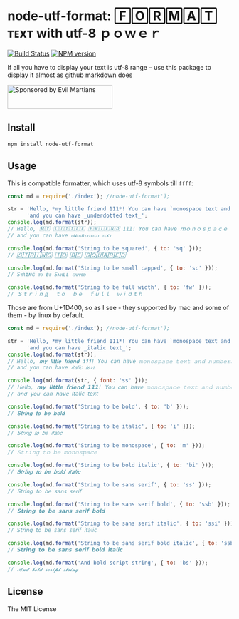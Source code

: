 # node-utf-format: 🄵🄾🅁🄼🄰🅃 ᴛᴇxᴛ with utf-8 ｐｏｗｅｒ
[![Build Status](https://travis-ci.org/gazay/node-utf-format.svg)](https://travis-ci.org/gazay/node-utf-format) [![NPM version](https://badge.fury.io/js/node-utf-format.svg)](https://www.npmjs.com/package/node-utf-format)

If all you have to display your text is utf-8 range – use this package to display it almost as github markdown does

<a href="https://evilmartians.com/?utm_source=node-utf-format">
<img src="https://evilmartians.com/badges/sponsored-by-evil-martians.svg" alt="Sponsored by Evil Martians" width="236" height="54">
</a>

## Install

```
npm install node-utf-format
```

## Usage

This is compatible formatter, which uses utf-8 symbols till `ffff`:
```js
const md = require('./index'); //node-utf-format');

str = 'Hello, *my little friend 111*! You can have `monospace text and numbers 1 2 3 4`\n' +
      'and you can have _underdotted text_';
console.log(md.format(str));
// Hello, 🄼🅈 🄻🄸🅃🅃🄻🄴 🄵🅁🄸🄴🄽🄳 111! You can have ｍｏｎｏｓｐａｃｅ  ｔｅｘｔ  ａｎｄ  ｎｕｍｂｅｒｓ  １  ２  ３  ４
// and you can have ᴜɴᴅᴇʀᴅᴏᴛᴛᴇᴅ ᴛᴇxᴛ

console.log(md.format('String to be squared', { to: 'sq' }));
// 🅂🅃🅁🄸🄽🄶 🅃🄾 🄱🄴 🅂🅀🅄🄰🅁🄴🄳

console.log(md.format('String to be small capped', { to: 'sc' }));
// Sᴛʀɪɴɢ ᴛᴏ ʙᴇ Sᴍᴀʟʟ ᴄᴀᴩᴩᴇᴅ

console.log(md.format('String to be full width', { to: 'fw' }));
// Ｓｔｒｉｎｇ  ｔｏ  ｂｅ  ｆｕｌｌ  ｗｉｄｔｈ
```


Those are from U+1D400, so as I see - they supported by mac and some of them - by linux
by default.
```js
const md = require('./index'); //node-utf-format');

str = 'Hello, *my little friend 111*! You can have `monospace text and numbers 1 2 3 4`\n' +
      'and you can have _italic text_';
console.log(md.format(str));
// Hello, 𝐦𝐲 𝐥𝐢𝐭𝐭𝐥𝐞 𝐟𝐫𝐢𝐞𝐧𝐝 𝟏𝟏𝟏! You can have 𝚖𝚘𝚗𝚘𝚜𝚙𝚊𝚌𝚎 𝚝𝚎𝚡𝚝 𝚊𝚗𝚍 𝚗𝚞𝚖𝚋𝚎𝚛𝚜 𝟷 𝟸 𝟹 𝟺
// and you can have 𝑖𝑡𝑎𝑙𝑖𝑐 𝑡𝑒𝑥𝑡

console.log(md.format(str, { font: 'ss' }));
// 𝖧𝖾𝗅𝗅𝗈, 𝗺𝘆 𝗹𝗶𝘁𝘁𝗹𝗲 𝗳𝗿𝗶𝗲𝗻𝗱 𝟭𝟭𝟭! 𝖸𝗈𝗎 𝖼𝖺𝗇 𝗁𝖺𝗏𝖾 𝚖𝚘𝚗𝚘𝚜𝚙𝚊𝚌𝚎 𝚝𝚎𝚡𝚝 𝚊𝚗𝚍 𝚗𝚞𝚖𝚋𝚎𝚛𝚜 𝟷 𝟸 𝟹 𝟺
// 𝖺𝗇𝖽 𝗒𝗈𝗎 𝖼𝖺𝗇 𝗁𝖺𝗏𝖾 𝘪𝘵𝘢𝘭𝘪𝘤 𝘵𝘦𝘹𝘵

console.log(md.format('String to be bold', { to: 'b' }));
// 𝐒𝐭𝐫𝐢𝐧𝐠 𝐭𝐨 𝐛𝐞 𝐛𝐨𝐥𝐝

console.log(md.format('String to be italic', { to: 'i' }));
// 𝑆𝑡𝑟𝑖𝑛𝑔 𝑡𝑜 𝑏𝑒 𝑖𝑡𝑎𝑙𝑖𝑐

console.log(md.format('String to be monospace', { to: 'm' }));
// 𝚂𝚝𝚛𝚒𝚗𝚐 𝚝𝚘 𝚋𝚎 𝚖𝚘𝚗𝚘𝚜𝚙𝚊𝚌𝚎

console.log(md.format('String to be bold italic', { to: 'bi' }));
// 𝑺𝒕𝒓𝒊𝒏𝒈 𝒕𝒐 𝒃𝒆 𝒃𝒐𝒍𝒅 𝒊𝒕𝒂𝒍𝒊𝒄

console.log(md.format('String to be sans serif', { to: 'ss' }));
// 𝖲𝗍𝗋𝗂𝗇𝗀 𝗍𝗈 𝖻𝖾 𝗌𝖺𝗇𝗌 𝗌𝖾𝗋𝗂𝖿

console.log(md.format('String to be sans serif bold', { to: 'ssb' }));
// 𝗦𝘁𝗿𝗶𝗻𝗴 𝘁𝗼 𝗯𝗲 𝘀𝗮𝗻𝘀 𝘀𝗲𝗿𝗶𝗳 𝗯𝗼𝗹𝗱

console.log(md.format('String to be sans serif italic', { to: 'ssi' }));
// 𝘚𝘵𝘳𝘪𝘯𝘨 𝘵𝘰 𝘣𝘦 𝘴𝘢𝘯𝘴 𝘴𝘦𝘳𝘪𝘧 𝘪𝘵𝘢𝘭𝘪𝘤

console.log(md.format('String to be sans serif bold italic', { to: 'ssbi' }));
// 𝙎𝙩𝙧𝙞𝙣𝙜 𝙩𝙤 𝙗𝙚 𝙨𝙖𝙣𝙨 𝙨𝙚𝙧𝙞𝙛 𝙗𝙤𝙡𝙙 𝙞𝙩𝙖𝙡𝙞𝙘

console.log(md.format('And bold script string', { to: 'bs' }));
// 𝓐𝓷𝓭 𝓫𝓸𝓵𝓭 𝓼𝓬𝓻𝓲𝓹𝓽 𝓼𝓽𝓻𝓲𝓷𝓰
```

## License

The MIT License

